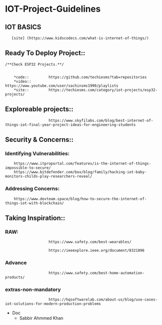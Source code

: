 # IOT-Project-Guidelines

## IOT BASICS
        
       [site] (https://www.kidscodecs.com/what-is-internet-of-things/)
        
        
        
## Ready To Deploy Project:: 
    /**Check ESP32 Projects.**/  
        
  
        *code::         https://github.com/techiesms?tab=repositories
        *video::        https://www.youtube.com/user/sachinsms1990/playlists
        *site::         https://techiesms.com/category/iot-projects/esp32-projects/
        
        
        
## Exploreable projects::
        
                        https://www.skyfilabs.com/blog/best-internet-of-things-iot-final-year-project-ideas-for-engineering-students
        
        
        
## Security & Concerns:: 

### Identifying Vulnerabilities:       

        https://www.itproportal.com/features/is-the-internet-of-things-impossible-to-secure/
        https://www.bitdefender.com/box/blog/family/hacking-iot-baby-monitors-childs-play-researchers-reveal/
        
### Addressing Concerns:

        https://www.devteam.space/blog/how-to-secure-the-internet-of-things-iot-with-blockchain/
        
        


## Taking Inspiration::
       
### RAW:
                        https://www.safety.com/best-wearables/
                        
                        https://ieeexplore.ieee.org/document/8321896
      
### Advance
                        https://www.safety.com/best-home-automation-products/
      
### extras-non-mandatory
                        https://hqsoftwarelab.com/about-us/blog/use-cases-iot-solutions-for-modern-production-problems 


- Doc
  - Sabbir Ahmmed Khan
